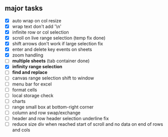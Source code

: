 ## major tasks
- [x] auto wrap on col resize
- [x] wrap text don't add '\n'
- [x] infinite row or col selection
- [x] scroll on live range selection (temp fix done)
- [x] shift arrows don't work if large selection fix
- [x] enter and delete key events on sheets
- [x] zoom handling
- [ ] **multiple sheets** (tab container done)
- [x] **infinity range selection**
- [ ] **find and replace**
- [ ] canvas range selection shift to window
- [ ] menu bar for excel
- [ ] format cells
- [ ] local storage check
- [ ] charts
- [ ] range small box at bottom-right corner
- [ ] column and row swap/exchange
- [ ] header and row header selection underline fix
- [ ] reduce size div when reached start of scroll and no data on end of rows and cols

<!--format options
dbl click for auto resize (--col done--)
aggregate funstions (--func made--)
find --half done--
replace function
save locally full sheet
text wrap --done--
col and row infinity selection



col auto resize ignores wrap --done--
call text wrapper on col resize >